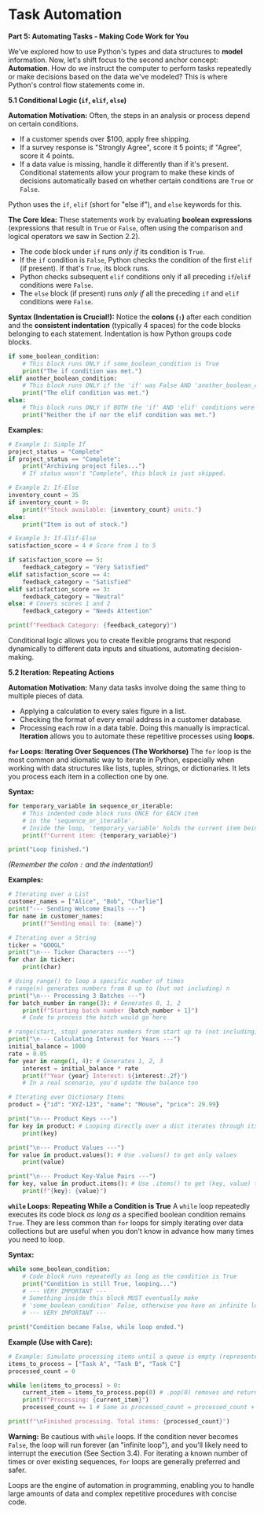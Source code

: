 # Task Automation

**Part 5: Automating Tasks - Making Code Work for You**

We've explored how to use Python's types and data structures to **model** information. Now, let's shift focus to the second anchor concept: **Automation**. How do we instruct the computer to perform tasks repeatedly or make decisions based on the data we've modeled? This is where Python's control flow statements come in.

**5.1 Conditional Logic (`if`, `elif`, `else`)**

**Automation Motivation:** Often, the steps in an analysis or process depend on certain conditions.
* If a customer spends over $100, apply free shipping.
* If a survey response is "Strongly Agree", score it 5 points; if "Agree", score it 4 points.
* If a data value is missing, handle it differently than if it's present.
Conditional statements allow your program to make these kinds of decisions automatically based on whether certain conditions are `True` or `False`.

Python uses the `if`, `elif` (short for "else if"), and `else` keywords for this.

**The Core Idea:**
These statements work by evaluating **boolean expressions** (expressions that result in `True` or `False`, often using the comparison and logical operators we saw in Section 2.2).

* The code block under `if` runs *only if* its condition is `True`.
* If the `if` condition is `False`, Python checks the condition of the first `elif` (if present). If that's `True`, its block runs.
* Python checks subsequent `elif` conditions only if all preceding `if`/`elif` conditions were `False`.
* The `else` block (if present) runs *only if* all the preceding `if` and `elif` conditions were `False`.

**Syntax (Indentation is Crucial!):**
Notice the **colons (`:`)** after each condition and the **consistent indentation** (typically 4 spaces) for the code blocks belonging to each statement. Indentation is how Python groups code blocks.

```python
if some_boolean_condition:
    # This block runs ONLY if some_boolean_condition is True
    print("The if condition was met.")
elif another_boolean_condition:
    # This block runs ONLY if the 'if' was False AND 'another_boolean_condition' is True
    print("The elif condition was met.")
else:
    # This block runs ONLY if BOTH the 'if' AND 'elif' conditions were False
    print("Neither the if nor the elif condition was met.")
```

**Examples:**

```python
# Example 1: Simple If
project_status = "Complete"
if project_status == "Complete":
    print("Archiving project files...")
    # If status wasn't "Complete", this block is just skipped.

# Example 2: If-Else
inventory_count = 35
if inventory_count > 0:
    print(f"Stock available: {inventory_count} units.")
else:
    print("Item is out of stock.")

# Example 3: If-Elif-Else
satisfaction_score = 4 # Score from 1 to 5

if satisfaction_score == 5:
    feedback_category = "Very Satisfied"
elif satisfaction_score == 4:
    feedback_category = "Satisfied"
elif satisfaction_score == 3:
    feedback_category = "Neutral"
else: # Covers scores 1 and 2
    feedback_category = "Needs Attention"

print(f"Feedback Category: {feedback_category}")
```
Conditional logic allows you to create flexible programs that respond dynamically to different data inputs and situations, automating decision-making.

**5.2 Iteration: Repeating Actions**

**Automation Motivation:** Many data tasks involve doing the same thing to multiple pieces of data.

* Applying a calculation to every sales figure in a list.
* Checking the format of every email address in a customer database.
* Processing each row in a data table.
Doing this manually is impractical. **Iteration** allows you to automate these repetitive processes using **loops**.

**`for` Loops: Iterating Over Sequences (The Workhorse)**
The `for` loop is the most common and idiomatic way to iterate in Python, especially when working with data structures like lists, tuples, strings, or dictionaries. It lets you process each item in a collection one by one.

**Syntax:**

```python
for temporary_variable in sequence_or_iterable:
    # This indented code block runs ONCE for EACH item
    # in the 'sequence_or_iterable'.
    # Inside the loop, 'temporary_variable' holds the current item being processed.
    print(f"Current item: {temporary_variable}")

print("Loop finished.")
```
*(Remember the colon `:` and the indentation!)*

**Examples:**

```python
# Iterating over a List
customer_names = ["Alice", "Bob", "Charlie"]
print("--- Sending Welcome Emails ---")
for name in customer_names:
    print(f"Sending email to: {name}")

# Iterating over a String
ticker = "GOOGL"
print("\n--- Ticker Characters ---")
for char in ticker:
    print(char)

# Using range() to loop a specific number of times
# range(n) generates numbers from 0 up to (but not including) n
print("\n--- Processing 3 Batches ---")
for batch_number in range(3): # Generates 0, 1, 2
    print(f"Starting batch number {batch_number + 1}")
    # Code to process the batch would go here

# range(start, stop) generates numbers from start up to (not including) stop
print("\n--- Calculating Interest for Years ---")
initial_balance = 1000
rate = 0.05
for year in range(1, 4): # Generates 1, 2, 3
    interest = initial_balance * rate
    print(f"Year {year} Interest: ${interest:.2f}")
    # In a real scenario, you'd update the balance too

# Iterating over Dictionary Items
product = {"id": "XYZ-123", "name": "Mouse", "price": 29.99}

print("\n--- Product Keys ---")
for key in product: # Looping directly over a dict iterates through its keys
    print(key)

print("\n--- Product Values ---")
for value in product.values(): # Use .values() to get only values
    print(value)

print("\n--- Product Key-Value Pairs ---")
for key, value in product.items(): # Use .items() to get (key, value) tuples
    print(f"{key}: {value}")
```

**`while` Loops: Repeating While a Condition is True**
A `while` loop repeatedly executes its code block *as long as* a specified boolean condition remains `True`. They are less common than `for` loops for simply iterating over data collections but are useful when you don't know in advance how many times you need to loop.

**Syntax:**

```python
while some_boolean_condition:
    # Code block runs repeatedly as long as the condition is True
    print("Condition is still True, looping...")
    # --- VERY IMPORTANT ---
    # Something inside this block MUST eventually make
    # 'some_boolean_condition' False, otherwise you have an infinite loop!
    # --- VERY IMPORTANT ---

print("Condition became False, while loop ended.")
```

**Example (Use with Care):**

```python
# Example: Simulate processing items until a queue is empty (represented by a list)
items_to_process = ["Task A", "Task B", "Task C"]
processed_count = 0

while len(items_to_process) > 0:
    current_item = items_to_process.pop(0) # .pop(0) removes and returns the first item
    print(f"Processing: {current_item}")
    processed_count += 1 # Same as processed_count = processed_count + 1

print(f"\nFinished processing. Total items: {processed_count}")
```
**Warning:** Be cautious with `while` loops. If the condition never becomes `False`, the loop will run forever (an "infinite loop"), and you'll likely need to interrupt the execution (See Section 3.4). For iterating a known number of times or over existing sequences, `for` loops are generally preferred and safer.

Loops are the engine of automation in programming, enabling you to handle large amounts of data and complex repetitive procedures with concise code.
